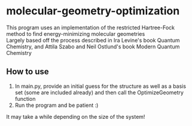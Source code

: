 # molecular-geometry-optimization
This program uses an implementation of the restricted Hartree-Fock method to find energy-minimizing molecular geometries\
Largely based off the process described in Ira Levine's book Quantum Chemistry, and Attila Szabo and Neil Ostlund's book Modern Quantum Chemistry

## How to use

1. In main.py, provide an initial guess for the structure as well as a basis set (some are included already) and then call the OptimizeGeometry function
2. Run the program and be patient :)

It may take a while depending on the size of the system!
